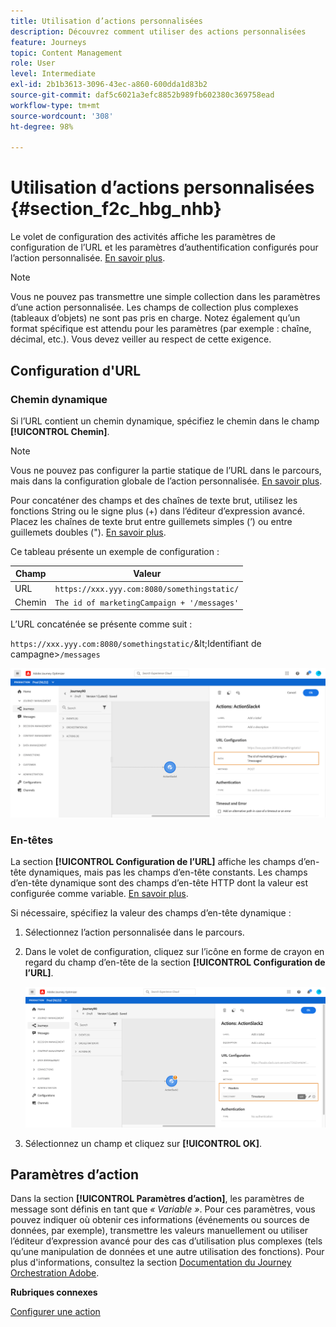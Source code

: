 ```yaml
---
title: Utilisation d’actions personnalisées
description: Découvrez comment utiliser des actions personnalisées
feature: Journeys
topic: Content Management
role: User
level: Intermediate
exl-id: 2b1b3613-3096-43ec-a860-600dda1d83b2
source-git-commit: daf5c6021a3efc8852b989fb602380c369758ead
workflow-type: tm+mt
source-wordcount: '308'
ht-degree: 98%

---
```


# Utilisation d’actions personnalisées {#section_f2c_hbg_nhb}

Le volet de configuration des activités affiche les paramètres de configuration de l’URL et les paramètres d’authentification configurés pour l’action personnalisée. [En savoir plus](../action/about-custom-action-configuration.md).

>[!NOTE]
>
>Vous ne pouvez pas transmettre une simple collection dans les paramètres d’une action personnalisée. Les champs de collection plus complexes (tableaux d’objets) ne sont pas pris en charge.  Notez également qu’un format spécifique est attendu pour les paramètres (par exemple : chaîne, décimal, etc.). Vous devez veiller au respect de cette exigence.

## Configuration d&#39;URL

### Chemin dynamique

Si l’URL contient un chemin dynamique, spécifiez le chemin dans le champ **[!UICONTROL Chemin]**.

>[!NOTE]
>
>Vous ne pouvez pas configurer la partie statique de l’URL dans le parcours, mais dans la configuration globale de l’action personnalisée. [En savoir plus](../action/about-custom-action-configuration.md).

Pour concaténer des champs et des chaînes de texte brut, utilisez les fonctions String ou le signe plus (+) dans l’éditeur d’expression avancé. Placez les chaînes de texte brut entre guillemets simples (’) ou entre guillemets doubles (&quot;). [En savoir plus](expression/expressionadvanced.md).

Ce tableau présente un exemple de configuration :

| Champ | Valeur |
| --- | --- |
| URL | `https://xxx.yyy.com:8080/somethingstatic/` |
| Chemin | `The id of marketingCampaign + '/messages'` |

L’URL concaténée se présente comme suit :

`https://xxx.yyy.com:8080/somethingstatic/`\&lt;Identifiant de campagne\>`/messages`

![](../assets/journey-custom-action-url.png)

### En-têtes

La section **[!UICONTROL Configuration de l’URL]** affiche les champs d’en-tête dynamiques, mais pas les champs d’en-tête constants. Les champs d’en-tête dynamique sont des champs d’en-tête HTTP dont la valeur est configurée comme variable. [En savoir plus](../action/about-custom-action-configuration.md).

Si nécessaire, spécifiez la valeur des champs d’en-tête dynamique :

1. Sélectionnez l’action personnalisée dans le parcours.
1. Dans le volet de configuration, cliquez sur l’icône en forme de crayon en regard du champ d’en-tête de la section **[!UICONTROL Configuration de l’URL]**.

   ![](../assets/journey-dynamicheaderfield.png)

1. Sélectionnez un champ et cliquez sur **[!UICONTROL OK]**.

## Paramètres d’action

Dans la section **[!UICONTROL Paramètres d’action]**, les paramètres de message sont définis en tant que _« Variable »_. Pour ces paramètres, vous pouvez indiquer où obtenir ces informations (événements ou sources de données, par exemple), transmettre les valeurs manuellement ou utiliser l’éditeur d’expression avancé pour des cas d’utilisation plus complexes (tels qu’une manipulation de données et une autre utilisation des fonctions). Pour plus d&#39;informations, consultez la section [Documentation du Journey Orchestration Adobe](expression/expressionadvanced.md).

**Rubriques connexes**

[Configurer une action](../action/about-custom-action-configuration.md)
